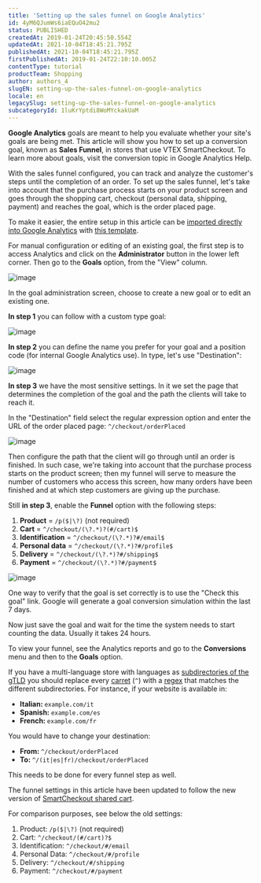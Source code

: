 ```yaml
---
title: 'Setting up the sales funnel on Google Analytics'
id: 4yM6QJumWs6iaEQuO42mu2
status: PUBLISHED
createdAt: 2019-01-24T20:45:50.554Z
updatedAt: 2021-10-04T18:45:21.795Z
publishedAt: 2021-10-04T18:45:21.795Z
firstPublishedAt: 2019-01-24T22:10:10.005Z
contentType: tutorial
productTeam: Shopping
author: authors_4
slugEN: setting-up-the-sales-funnel-on-google-analytics
locale: en
legacySlug: setting-up-the-sales-funnel-on-google-analytics
subcategoryId: 1luKrYptdi8WoMYckakUaM
---
```


**Google Analytics** goals are meant to help you evaluate whether your site's goals are being met. This article will show you how to set up a conversion goal, known as __Sales Funnel__, in stores that use VTEX SmartCheckout. To learn more about goals, visit the conversion topic in Google Analytics Help.

With the sales funnel configured, you can track and analyze the customer's steps until the completion of an order. To set up the sales funnel, let's take into account that the purchase process starts on your product screen and goes through the shopping cart, checkout (personal data, shipping, payment) and reaches the goal, which is the order placed page.

<div class="alert alert-info">
To make it easier, the entire setup in this article can be <a href="https://support.google.com/analytics/answer/1032415?hl=en" target="_blank">imported directly into Google Analytics</a> with <a href="https://analytics.google.com/analytics/web/template?uid=tTp2GkIJRiGodszJbq8RsA" target="_blank">this template</a>.
</div>

For manual configuration or editing of an existing goal, the first step is to access Analytics and click on the __Administrator__ button in the lower left corner. Then go to the __Goals__ option, from the "View" column.

![image](https://images.ctfassets.net/alneenqid6w5/2lSqr5sq9cEJqQ8OrYeMrO/8bb8294a785ec55c4bc812780d010377/Screenshot_2019-10-28_14.59.53.png)

In the goal administration screen, choose to create a new goal or to edit an existing one.

__In step 1__ you can follow with a custom type goal:

![image](https://images.ctfassets.net/alneenqid6w5/5vv17y3LYwEZ99E531Rw8E/0e73bbfed92a27dbc893aa1ab3f6cb2e/Screenshot_2019-10-28_15.01.15.png)

__In step 2__ you can define the name you prefer for your goal and a position code (for internal Google Analytics use). In type, let's use "Destination":

![image](https://images.ctfassets.net/alneenqid6w5/3TSWIxs5EPBQAfPYY4DKeD/f937330ad2fc5496c44a58acbc05f99d/Screenshot_2019-10-28_15.03.02.png)

__In step 3__ we have the most sensitive settings. In it we set the page that determines the completion of the goal and the path the clients will take to reach it.

In the "Destination" field select the regular expression option and enter the URL of the order placed page: `^/checkout/orderPlaced`

![image](https://images.ctfassets.net/alneenqid6w5/7foRf9TbRzb0pUNlXpqATQ/593d9162dfe76f4f8ab6a59eadbb330e/Screenshot_2019-10-28_15.04.07.png)

Then configure the path that the client will go through until an order is finished. In such case, we're taking into account that the purchase process starts on the product screen; then my funnel will serve to measure the number of customers who access this screen, how many orders have been finished and at which step customers are giving up the purchase.

Still __in step 3__, enable the __Funnel__ option with the following steps:

1. __Product__ =  `/p($|\?)` (not required)
2. __Cart__ = `^/checkout/(\?.*)?(#/cart)$`
3. __Identification__ = `^/checkout/(\?.*)?#/email$`
4. __Personal data__ = `^/checkout/(\?.*)?#/profile$`
5. __Delivery__ = `^/checkout/(\?.*)?#/shipping$`
6. __Payment__ = `^/checkout/(\?.*)?#/payment$`

![image](https://images.ctfassets.net/alneenqid6w5/6W1evwkmfds3ok1h8Hjzsx/da9bef2d395db2170446ebd7d1df1dda/Screenshot_2019-10-28_15.06.24.png)

One way to verify that the goal is set correctly is to use the "Check this goal" link. Google will generate a goal conversion simulation within the last 7 days.

Now just save the goal and wait for the time the system needs to start counting the data. Usually it takes 24 hours.

To view your funnel, see the Analytics reports and go to the __Conversions__ menu and then to the __Goals__ option.

<div class="alert alert-warning">
<p>If you have a multi-language store with languages as <a href="https://support.google.com/webmasters/answer/182192?hl=en#locale-specific-urls">subdirectories of the gTLD</a> you should replace every <a href="https://support.google.com/analytics/answer/1034376?hl=en&ref_topic=1034375">carret</a> (<code>^</code>) with a <a href="https://support.google.com/analytics/answer/1034324?hl=en">regex</a> that matches the different subdirectories. For instance, if your website is available in:</p>
  <ul>
    <li><strong>Italian: </strong><code>example.com/it</code></li>
    <li><strong>Spanish: </strong><code>example.com/es</code></li>
    <li><strong>French: </strong><code>example.com/fr</code></li>
  </ul>
  <p>You would have to change your destination:</p>
  <ul>
<li><strong>From: </strong><code>^/checkout/orderPlaced</code></li> 
<li><strong>To: </strong><code>^/(it|es|fr)/checkout/orderPlaced</code></li>
  </ul>
  <p>This needs to be done for every funnel step as well.</p>
</div>

<div class="alert alert-warning">
<p>The funnel settings in this article have been updated to follow the new version of <a href="http://help.vtex.com/en/tutorial/what-is-the-shared-cart">SmartCheckout shared cart</a>.</p>
<p>For comparison purposes, see below the old settings:</p>
<ol>
<li>Product: <code>/p($|\?)</code> (not required)</li>
<li>Cart: <code>^/checkout/(#/cart)?$</code></li>
<li>Identification: <code>^/checkout/#/email</code></li>
<li>Personal Data: <code>^/checkout/#/profile</code></li>
<li>Delivery: <code>^/checkout/#/shipping</code></li>
<li>Payment: <code>^/checkout/#/payment</code></li>
</ol>
</div>
